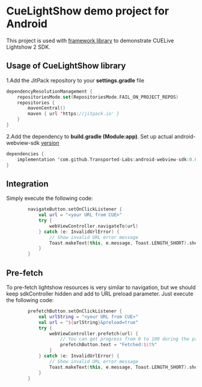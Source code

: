 # CueLightShow demo project for Android

This project is used with [framework library](https://github.com/Transported-Labs/android-webview-sdk) to demonstrate CUELive Lightshow 2 SDK.

## Usage of CueLightShow library
1.Add the JitPack repository to your **settings.gradle** file
```kotlin
dependencyResolutionManagement {
    repositoriesMode.set(RepositoriesMode.FAIL_ON_PROJECT_REPOS)
    repositories {
        mavenCentral()
        maven { url 'https://jitpack.io' }
    }
}
```
2.Add the dependency to **build.gradle (Module:app)**. Set up actual android-webview-sdk [version](https://github.com/Transported-Labs/android-webview-sdk/tags) 
```kotlin
dependencies {
    implementation 'com.github.Transported-Labs:android-webview-sdk:0.0.6'
}
```

## Integration

Simply execute the following code:

```kotlin
        navigateButton.setOnClickListener {
            val url = "<your URL from CUE>"
            try {
                webViewController.navigateTo(url)
            } catch (e: InvalidUrlError) {
                // Show invalid URL error message
                Toast.makeText(this, e.message, Toast.LENGTH_SHORT).show()
            }
        }
```
## Pre-fetch

To pre-fetch lightshow resources is very similar to navigation, but we should keep sdkController hidden and add to URL preload parameter.
Just execute the following code:

```kotlin
        prefetchButton.setOnClickListener {
            val urlString = "<your URL from CUE>"
            val url = "${urlString}&preload=true"
            try {
                webViewController.prefetch(url) {
                    // You can get progress from 0 to 100 during the pre-fetch process
                    prefetchButton.text = "Fetched:$it%"
                }
            } catch (e: InvalidUrlError) {
                // Show invalid URL error message
                Toast.makeText(this, e.message, Toast.LENGTH_SHORT).show()
            }
        }
```
